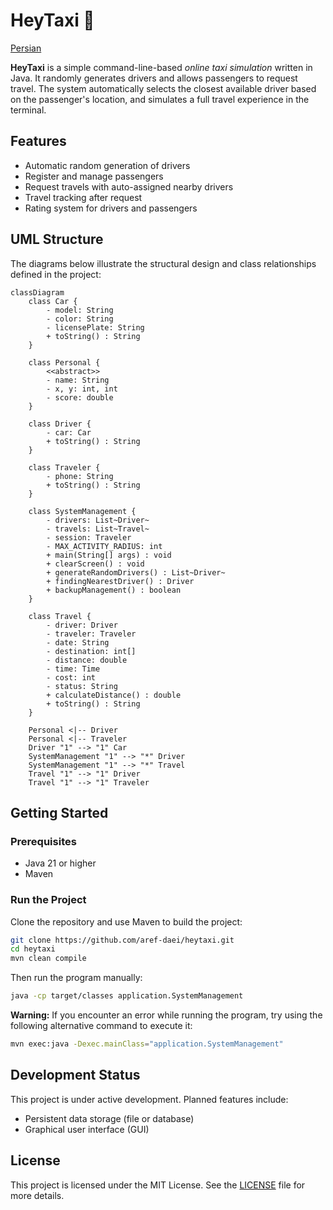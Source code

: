 # HeyTaxi 🚖

[Persian](README.fa.md)

**HeyTaxi** is a simple command-line-based *online taxi simulation* written in Java. It randomly generates drivers and allows passengers to request travel. The system automatically selects the closest available driver based on the passenger's location, and simulates a full travel experience in the terminal.

## Features

- Automatic random generation of drivers
- Register and manage passengers
- Request travels with auto-assigned nearby drivers
- Travel tracking after request
- Rating system for drivers and passengers

## UML Structure

The diagrams below illustrate the structural design and class relationships defined in the project:

```mermaid
classDiagram
    class Car {
        - model: String
        - color: String
        - licensePlate: String
        + toString() : String
    }

    class Personal {
        <<abstract>>
        - name: String
        - x, y: int, int
        - score: double
    }

    class Driver {
        - car: Car
        + toString() : String
    }

    class Traveler {
        - phone: String
        + toString() : String
    }

    class SystemManagement {
        - drivers: List~Driver~
        - travels: List~Travel~
        - session: Traveler
        - MAX_ACTIVITY_RADIUS: int
        + main(String[] args) : void
        + clearScreen() : void
        + generateRandomDrivers() : List~Driver~
        + findingNearestDriver() : Driver
        + backupManagement() : boolean
    }

    class Travel {
        - driver: Driver
        - traveler: Traveler
        - date: String
        - destination: int[]
        - distance: double
        - time: Time
        - cost: int
        - status: String
        + calculateDistance() : double
        + toString() : String
    }

    Personal <|-- Driver
    Personal <|-- Traveler
    Driver "1" --> "1" Car
    SystemManagement "1" --> "*" Driver
    SystemManagement "1" --> "*" Travel
    Travel "1" --> "1" Driver
    Travel "1" --> "1" Traveler
```

## Getting Started

### Prerequisites
- Java 21 or higher
- Maven

### Run the Project

Clone the repository and use Maven to build the project:

```bash
git clone https://github.com/aref-daei/heytaxi.git
cd heytaxi
mvn clean compile
```

Then run the program manually:

```bash
java -cp target/classes application.SystemManagement
```

**Warning:** If you encounter an error while running the program, try using the following alternative command to execute it:

```bash
mvn exec:java -Dexec.mainClass="application.SystemManagement"
```

## Development Status

This project is under active development. Planned features include:

- Persistent data storage (file or database)
- Graphical user interface (GUI)

## License

This project is licensed under the MIT License. See the [LICENSE](LICENSE.txt) file for more details.
